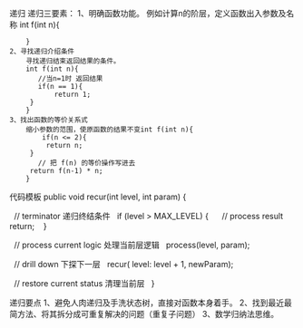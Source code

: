 递归
递归三要素：
	1、明确函数功能。
		例如计算n的阶层，定义函数出入参数及名称
		int f(int n){

		}
	2、寻找递归介绍条件
		寻找递归结束返回结果的条件。
		int f(int n){
		   //当n=1时 返回结果
 		   if(n == 1){
     		   return 1;
   		 }
		}
	3、找出函数的等价关系式
		缩小参数的范围，使原函数的结果不变int f(int n){
    		if(n <= 2){
   		     return n;
   		 }
 		   // 把 f(n) 的等价操作写进去
   		 return f(n-1) * n;
		}

代码模板
public void recur(int level, int param) { 

  // terminator 递归终结条件
  if (level > MAX_LEVEL) { 
    // process result 
    return; 
  }

  // process current logic 处理当前层逻辑
  process(level, param); 

  // drill down 下探下一层
  recur( level: level + 1, newParam); 

  // restore current status 清理当前层
 
}

递归要点
	1、避免人肉递归及手洗状态树，直接对函数本身着手。
	2、找到最近最简方法、将其拆分成可重复解决的问题（重复子问题）
	3、数学归纳法思维。
	